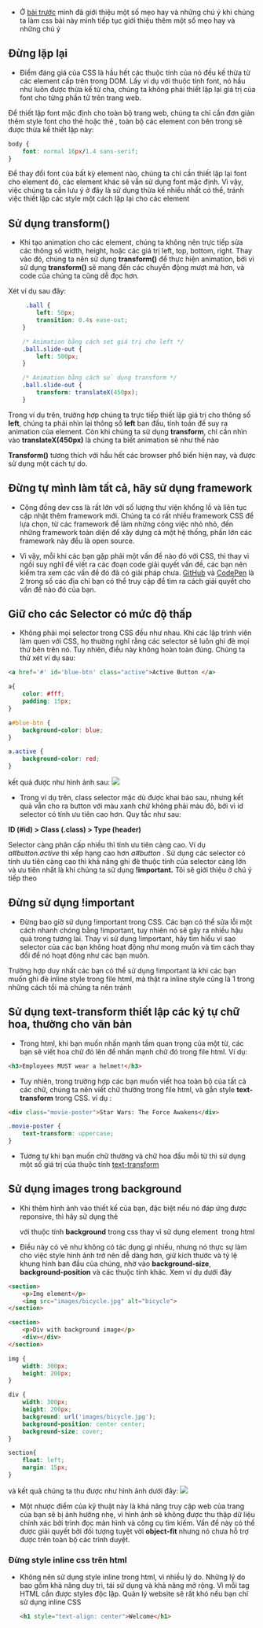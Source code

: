 - Ở [bài trước](https://viblo.asia/p/nhung-meo-hay-va-nhung-chu-y-khi-chung-ta-lam-css-RnB5p00r5PG) mình đã giới thiệu một số mẹo hay và những chú ý khi chúng ta làm css bài này mình tiếp tục giới thiệu thêm một số mẹo hay và những chú ý

## Đừng lặp lại

- Điểm đáng giá của CSS là hầu hết các thuộc tính của nó đều kế thừa từ các element cấp trên trong DOM. Lấy ví dụ với thuộc tính font, nó hầu như luôn được thừa kế từ cha, chúng ta không phải thiết lập lại giá trị của font cho từng phần tử trên trang web.

Để thiết lập font mặc định cho toàn bộ trang web, chúng ta chỉ cần đơn giản thêm style font cho thẻ <html> hoặc thẻ <body>, toàn bộ các element con bên trong sẽ được thừa kế thiết lập này:
```css
body {
    font: normal 16px/1.4 sans-serif;
}
```


Để thay đổi font của bất kỳ element nào, chúng ta chỉ cần thiết lập lại font cho element đó, các element khác sẽ vẫn sử dụng font mặc định. Vì vậy, việc chúng ta cần lưu ý ở đây là sử dụng thừa kế nhiều nhất có thể, tránh việc thiết lập các style một cách lặp lại cho các element


## Sử dụng transform()

- Khi tạo animation cho các element, chúng ta không nên trực tiếp sửa các thông số width, height, hoặc các giá trị left, top, bottom, right. Thay vào đó, chúng ta nên sử dụng **transform()** để thực hiện animation, bởi vì sử dụng **transform()** sẽ mang đến các chuyển động mượt mà hơn, và code của chúng ta cũng dễ đọc hơn. 

Xét ví dụ sau đây:

```css
     .ball {
        left: 50px;
        transition: 0.4s ease-out;
    }

    /* Animation bằng cách set giá trị cho left */
    .ball.slide-out {
        left: 500px;
    }

    /* Animation bằng cách sử dụng transform */
    .ball.slide-out {
        transform: translateX(450px);
    }
```


Trong ví dụ trên, trường hợp chúng ta trực tiếp thiết lập giá trị cho thông số **left**, chúng ta phải nhìn lại thông số **left** ban đầu, tính toán để suy ra animation của element. Còn khi chúng ta sử dụng **transform**, chỉ cần nhìn vào **translateX(450px)** là chúng ta biết animation sẽ như thế nào

**Transform()** tương thích với hầu hết các browser phổ biến hiện nay, và được sử dụng một cách tự do.

## Đừng tự mình làm tất cả, hãy sử dụng framework

- Cộng đồng dev css là rất lớn với số lượng thư viện khổng lồ và liên tục cập nhật thêm framework mới. Chúng ta có rất nhiều framework CSS để lựa chọn, từ các framework để làm những công việc nhỏ nhỏ, đến những framework toàn diện để xây dựng cả một hệ thống, phần lớn các framework này đều là open source.

- Vì vậy, mỗi khi các bạn gặp phải một vấn đề nào đó với CSS, thì thay vì ngồi suy nghĩ để viết ra các đoạn code giải quyết vấn đề, các bạn nên kiểm tra xem các vấn đề đó đã có giải pháp chưa. [GitHub](https://github.com/) và [CodePen](https://codepen.io/) là 2 trong số các địa chỉ bạn có thể truy cập để tìm ra cách giải quyết cho vấn đề nào đó của bạn.

## Giữ cho các Selector có mức độ thấp

-  Không phải mọi selector trong CSS đều như nhau. Khi các lập trình viên làm quen với CSS, họ thường nghĩ rằng các selector sẽ luôn ghi đè mọi thứ bên trên nó. Tuy nhiên, điều này không hoàn toàn đúng. Chúng ta thử xét ví dụ sau:

```html
<a href='#' id='blue-btn' class="active">Active Button </a>
```

```css
a{
    color: #fff;
    padding: 15px;
}

a#blue-btn {
    background-color: blue;
}

a.active {
    background-color: red;
}
```

kết quả được như hình ảnh sau:
![](https://images.viblo.asia/3bdb8191-a043-4c2d-a484-3a2872ebbc1d.png)

- Trong ví dụ trên, class selector mặc dù được khai báo sau, nhưng kết quả vẫn cho ra button với màu xanh chứ không phải màu đỏ, bởi vì id selector có tính ưu tiên cao hơn. Quy tắc như sau:

**ID (#id) > Class (.class) > Type (header)**

Selector càng phân cấp nhiều thì tính ưu tiên càng cao. Ví dụ *a#button.active* thì xếp hạng cao hơn *a#button* . Sử dụng các selector có tính ưu tiên càng cao thì khả năng ghi đè thuộc tính của selector càng lớn và ưu tiên nhất là khi chúng ta sử dụng **!important.** Tôi sẽ giới thiệu ở chú ý tiếp theo

## Đừng sử dụng !important

-  Đừng bao giờ sử dụng !important trong CSS. Các bạn có thể sửa lỗi một cách nhanh chóng bằng !important, tuy nhiên nó sẽ gây ra nhiều hậu quả trong tương lai. Thay vì sử dụng !important, hãy tìm hiểu vì sao selector của các bạn không hoạt động như mong muốn và tìm cách thay đổi để nó hoạt động như các bạn muốn.

Trường hợp duy nhất các bạn có thể sử dụng !important là khi các bạn muốn ghi đè inline style trong file html, mà thật ra inline style cũng là 1 trong những cách tồi mà chúng ta nên tránh

##  Sử dụng text-transform thiết lập các ký tự chữ hoa, thường cho văn bản

-  Trong html, khi bạn muốn nhấn mạnh tầm quan trọng của một từ, các bạn sẽ viết hoa chữ đó lên để nhấn mạnh chữ đó trong file html. Ví dụ: 

```html
<h3>Employees MUST wear a helmet!</h3>

```
-  Tuy nhiên, trong trường hợp các bạn muốn viết hoa toàn bộ của tất cả các chữ, chúng ta nên viết chữ thường trong file html, và gắn style **text-transform** trong CSS. ví dụ :

```html
<div class="movie-poster">Star Wars: The Force Awakens</div>
```

```css
.movie-poster {
    text-transform: uppercase;
}
```
- Tương tự khi bạn muốn chữ thường và chữ hoa đầu mỗi từ thì sử dụng một số giá trị của thuộc tính [text-transform](https://developer.mozilla.org/en-US/docs/Web/CSS/text-transform)

## Sử dụng images trong background

-  Khi thêm hình ảnh vào thiết kế của bạn, đặc biệt nếu nó đáp ứng được reponsive,  thì hãy sử dụng thẻ <div> với thuộc tính **background**  trong css thay vì sử dụng element <img> trong html

- Điều này có vẻ như không có tác dụng gì nhiều, nhưng nó thực sự làm cho việc style hình ảnh trở nên dễ dàng hơn, giữ kích thước và tỷ lệ khung hình ban đầu của chúng, nhờ vào **background-size**, **background-position** và các thuộc tính khác. Xem ví dụ dưới đây

```html
<section>
    <p>Img element</p>
    <img src="images/bicycle.jpg" alt="bicycle">
</section>

<section>
    <p>Div with background image</p>
    <div></div>
</section>
```

```css
img {
    width: 300px;
    height: 200px;
}

div {
    width: 300px;
    height: 200px;
    background: url('images/bicycle.jpg');
    background-position: center center;
    background-size: cover;
}

section{
    float: left;
    margin: 15px;
}
```

và kết quả chúng ta thu được như hình ảnh dưới đây: 
![](https://images.viblo.asia/c5a5d7a7-071a-4e00-8d05-052792135e26.png)

- Một nhược điểm của kỹ thuật này là khả năng truy cập web của trang của bạn sẽ bị ảnh hưởng nhẹ, vì hình ảnh sẽ không được thu thập dữ liệu chính xác bởi trình đọc màn hình và công cụ tìm kiếm. Vấn đề này có thể được giải quyết bởi đối tượng tuyệt vời **object-fit** nhưng nó chưa hỗ trợ được trên toàn bộ các trình duyệt.
    
###    Đừng style inline css trên html

 -  Không nên sử dụng style inline trong html, vì nhiều lý do. Những lý do bao gồm khả năng duy trì, tái sử dụng và khả năng mở rộng. Vì mỗi tag HTML cần được styles độc lập. Quản lý website sẽ rất khó nếu bạn chỉ sử dụng inline CSS

    
    ```HTML
    <h1 style="text-align: center">Welcome</h1>
    ```